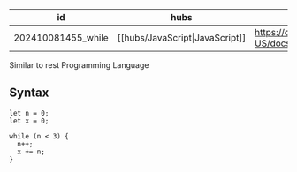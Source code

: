 
| id                 | hubs                            | source                                                                             |
| ------------------ | ------------------------------- | ---------------------------------------------------------------------------------- |
| 202410081455_while | [[hubs/JavaScript\|JavaScript]] | https://developer.mozilla.org/en-US/docs/Web/JavaScript/Reference/Statements/while |
Similar to rest Programming Language
## Syntax
```
let n = 0;
let x = 0;

while (n < 3) {
  n++;
  x += n;
}

```